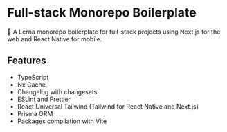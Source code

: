 # Full-stack Monorepo Boilerplate

🚀 A Lerna monorepo boilerplate for full-stack projects using Next.js for the web and React Native for mobile.

## Features 

- TypeScript
- Nx Cache
- Changelog with changesets
- ESLint and Prettier
- React Universal Tailwind (Tailwind for React Native and Next.js)
- Prisma ORM
- Packages compilation with Vite

